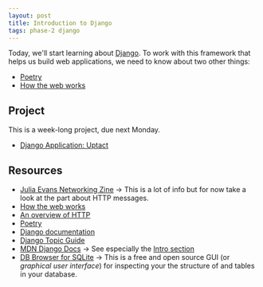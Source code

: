 ```yaml
---
layout: post
title: Introduction to Django
tags: phase-2 django
---
```


Today, we'll start learning about [Django](https://www.djangoproject.com/). To work with this framework that helps us build web applications, we need to know about two other things:

- [Poetry](https://python-poetry.org/)
- [How the web works](https://developer.mozilla.org/en-US/docs/Learn/Getting_started_with_the_web/How_the_Web_works)

## Project

This is a week-long project, due next Monday.

* [Django Application: Uptact](https://classroom.github.com/a/Krrq08rl)


## Resources

*  [Julia Evans Networking Zine](https://jvns.ca/networking-zine.pdf) -> This is a lot of info but for now take a look at the part about HTTP messages.
* [How the web works](https://developer.mozilla.org/en-US/docs/Learn/Getting_started_with_the_web/How_the_Web_works)
* [An overview of HTTP](https://developer.mozilla.org/en-US/docs/Web/HTTP/Overview)
* [Poetry](https://python-poetry.org/)
* [Django documentation](https://docs.djangoproject.com/en/3.0/)
* [Django Topic Guide](https://docs.djangoproject.com/en/3.0/topics/)
* [MDN Django Docs](https://developer.mozilla.org/en-US/docs/Learn/Server-side/Django) -> See especially the [Intro section](https://developer.mozilla.org/en-US/docs/Learn/Server-side/Django/Introduction)
* [DB Browser for SQLite](https://sqlitebrowser.org/) -> This is a free and open source GUI (or _graphical user interface_) for inspecting your the structure of and tables in your database.

